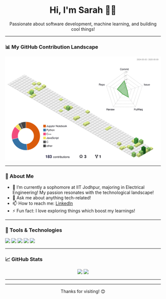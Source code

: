 <!-- Hi there 👋 -->
<h1 align="center">Hi, I'm Sarah 👩‍💻</h1>
<p align="center">
  Passionate about software development, machine learning, and building cool things! 
</p>

---

### 📊 My GitHub Contribution Landscape
<p align="center">
  <img src="./profile-3d-contrib/profile-green-animate.svg" alt="3D GitHub Profile" />
</p>

---

### 🚀 About Me

- 🌱 I’m currently a sophomore at IIT Jodhpur, majoring in Electrical Engineering! My passion resonates with the technological landscape!
- 💬 Ask me about anything tech-related!
- 📫 How to reach me: [LinkedIn]([https://linkedin.com/in/YOURUSERNAME](https://www.linkedin.com/in/sarahfatima12/)) 
- ⚡ Fun fact: I love exploring things which boost my learnings!

---

### 🧰 Tools & Technologies

<p>
  <img src="https://img.shields.io/badge/Code-JavaScript-informational?style=flat&logo=javascript&logoColor=white&color=F7DF1E" />
  <img src="https://img.shields.io/badge/Code-Python-informational?style=flat&logo=python&logoColor=white&color=3776AB" />
  <img src="https://img.shields.io/badge/Framework-React-informational?style=flat&logo=react&logoColor=white&color=61DAFB" />
  <img src="https://img.shields.io/badge/Tools-Git-informational?style=flat&logo=git&logoColor=white&color=F05032" />
  <img src="https://img.shields.io/badge/Design-Figma-informational?style=flat&logo=figma&logoColor=white&color=F24E1E" />
</p>

---

### 📈 GitHub Stats

<p align="center">
  <img src="https://github-readme-stats.vercel.app/api?username=sarahfatima1205&show_icons=true&theme=radical" width="45%" />
  <img src="https://github-readme-streak-stats.herokuapp.com/?user=sarahfatima1205&theme=radical" width="45%" />
</p>

---

---

<p align="center">Thanks for visiting! 😊</p>
